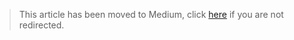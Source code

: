 > This article has been moved to Medium, click
> [here](https://hackernoon.com/trae-another-http-library-70000860a5f4) if you
> are not redirected.

<script>
  window.location = 'https://hackernoon.com/trae-another-http-library-70000860a5f4'
</script>
